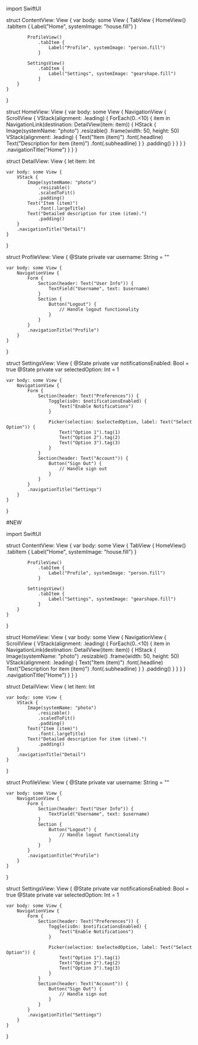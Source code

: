 
import SwiftUI

struct ContentView: View {
    var body: some View {
        TabView {
            HomeView()
                .tabItem {
                    Label("Home", systemImage: "house.fill")
                }

            ProfileView()
                .tabItem {
                    Label("Profile", systemImage: "person.fill")
                }

            SettingsView()
                .tabItem {
                    Label("Settings", systemImage: "gearshape.fill")
                }
        }
    }
}

struct HomeView: View {
    var body: some View {
        NavigationView {
            ScrollView {
                VStack(alignment: .leading) {
                    ForEach(0..<10) { item in
                        NavigationLink(destination: DetailView(item: item)) {
                            HStack {
                                Image(systemName: "photo")
                                    .resizable()
                                    .frame(width: 50, height: 50)
                                VStack(alignment: .leading) {
                                    Text("Item (item)")
                                        .font(.headline)
                                    Text("Description for item (item)")
                                        .font(.subheadline)
                                }
                            }
                            .padding()
                        }
                    }
                }
            }
            .navigationTitle("Home")
        }
    }
}

struct DetailView: View {
    let item: Int
    
    var body: some View {
        VStack {
            Image(systemName: "photo")
                .resizable()
                .scaledToFit()
                .padding()
            Text("Item (item)")
                .font(.largeTitle)
            Text("Detailed description for item (item).")
                .padding()
        }
        .navigationTitle("Detail")
    }
}

struct ProfileView: View {
    @State private var username: String = ""
    
    var body: some View {
        NavigationView {
            Form {
                Section(header: Text("User Info")) {
                    TextField("Username", text: $username)
                }
                Section {
                    Button("Logout") {
                        // Handle logout functionality
                    }
                }
            }
            .navigationTitle("Profile")
        }
    }
}

struct SettingsView: View {
    @State private var notificationsEnabled: Bool = true
    @State private var selectedOption: Int = 1
    
    var body: some View {
        NavigationView {
            Form {
                Section(header: Text("Preferences")) {
                    Toggle(isOn: $notificationsEnabled) {
                        Text("Enable Notifications")
                    }
                    
                    Picker(selection: $selectedOption, label: Text("Select Option")) {
                        Text("Option 1").tag(1)
                        Text("Option 2").tag(2)
                        Text("Option 3").tag(3)
                    }
                }
                Section(header: Text("Account")) {
                    Button("Sign Out") {
                        // Handle sign out
                    }
                }
            }
            .navigationTitle("Settings")
        }
    }
}


#NEW



import SwiftUI

struct ContentView: View {
    var body: some View {
        TabView {
            HomeView()
                .tabItem {
                    Label("Home", systemImage: "house.fill")
                }

            ProfileView()
                .tabItem {
                    Label("Profile", systemImage: "person.fill")
                }

            SettingsView()
                .tabItem {
                    Label("Settings", systemImage: "gearshape.fill")
                }
        }
    }
}

struct HomeView: View {
    var body: some View {
        NavigationView {
            ScrollView {
                VStack(alignment: .leading) {
                    ForEach(0..<10) { item in
                        NavigationLink(destination: DetailView(item: item)) {
                            HStack {
                                Image(systemName: "photo")
                                    .resizable()
                                    .frame(width: 50, height: 50)
                                VStack(alignment: .leading) {
                                    Text("Item (item)")
                                        .font(.headline)
                                    Text("Description for item (item)")
                                        .font(.subheadline)
                                }
                            }
                            .padding()
                        }
                    }
                }
            }
            .navigationTitle("Home")
        }
    }
}

struct DetailView: View {
    let item: Int
    
    var body: some View {
        VStack {
            Image(systemName: "photo")
                .resizable()
                .scaledToFit()
                .padding()
            Text("Item (item)")
                .font(.largeTitle)
            Text("Detailed description for item (item).")
                .padding()
        }
        .navigationTitle("Detail")
    }
}

struct ProfileView: View {
    @State private var username: String = ""
    
    var body: some View {
        NavigationView {
            Form {
                Section(header: Text("User Info")) {
                    TextField("Username", text: $username)
                }
                Section {
                    Button("Logout") {
                        // Handle logout functionality
                    }
                }
            }
            .navigationTitle("Profile")
        }
    }
}

struct SettingsView: View {
    @State private var notificationsEnabled: Bool = true
    @State private var selectedOption: Int = 1
    
    var body: some View {
        NavigationView {
            Form {
                Section(header: Text("Preferences")) {
                    Toggle(isOn: $notificationsEnabled) {
                        Text("Enable Notifications")
                    }
                    
                    Picker(selection: $selectedOption, label: Text("Select Option")) {
                        Text("Option 1").tag(1)
                        Text("Option 2").tag(2)
                        Text("Option 3").tag(3)
                    }
                }
                Section(header: Text("Account")) {
                    Button("Sign Out") {
                        // Handle sign out
                    }
                }
            }
            .navigationTitle("Settings")
        }
    }
}